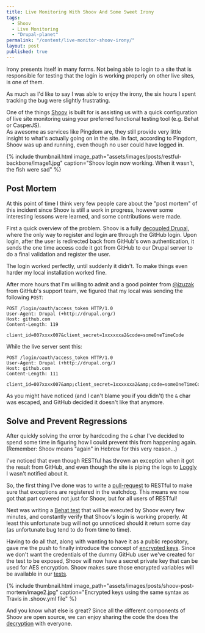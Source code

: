 ```yaml
---
title: Live Monitoring With Shoov And Some Sweet Irony
tags:
  - Shoov
  - Live Monitoring
  - "Drupal-planet"
permalink: "/content/live-monitor-shoov-irony/"
layout: post
published: true
---
```





Irony presents itself in many forms. Not being able to login to a site that is responsible for testing that the login is working properly on other live sites, is one of them.

As much as I'd like to say I was able to enjoy the irony, the six hours I spent tracking the bug were slightly frustrating.

One of the things [Shoov](http://shoov.io/) is built for is assisting us with a quick configuration of live site monitoring using your preferred functional testing tool (e.g. Behat or CasperJS).  
As awesome as services like Pingdom are, they still provide very little insight to what's actually going on in the site. In fact, according to Pingdom, Shoov was up and running, even though no user could have logged in.

{% include thumbnail.html image_path="assets/images/posts/restful-backbone/image1.jpg" caption="Shoov login now working. When it wasn't, the fish were sad" %}

## Post Mortem

At this point of time I think very few people care about the "post mortem" of this incident since Shoov is still a work in progress, however some interesting lessons were learned, and some contributions were made.

<!-- more -->

First a quick overview of the problem. Shoov is a fully [decoupled Drupal](https://events.drupal.org/losangeles2015/sessions/decoupled-drupal-when-why-and-how), where the only way to register and login are through the GitHub login. Upon login, after the user is redirected back from GitHub's own authentication, it sends the one time access code it got from GitHub to our Drupal server to do a final validation and register the user.

The login worked perfectly, until suddenly it didn't. To make things even harder my local installation worked fine.

After more hours that I'm willing to admit and a good pointer from [@izuzak](https://twitter.com/izuzak) from GitHub's support team, we figured that my local was sending the following `POST`:

```
POST /login/oauth/access_token HTTP/1.0
User-Agent: Drupal (+http://drupal.org/)
Host: github.com
Content-Length: 119

client_id=007xxxx007&client_secret=1xxxxxxa2&code=someOneTimeCode
```

While the live server sent this:

```
POST /login/oauth/access_token HTTP/1.0
User-Agent: Drupal (+http://drupal.org/)
Host: github.com
Content-Length: 111

client_id=007xxxx007&amp;client_secret=1xxxxxxa2&amp;code=someOneTimeCode
```

As you might have noticed (and I can't blame you if you didn't) the `&` char was escaped, and GitHub decided it doesn't like that anymore.

## Solve and Prevent Regressions

After quickly solving the error by hardcoding the `&` char I've decided to spend some time in figuring how I could prevent this from happening again. (Remember: Shoov means "again" in Hebrew for this very reason...)

I've noticed that even though RESTful has thrown an exception when it got the result from GitHub, and even though the site is piping the logs to [Loggly](https://www.gizra.com/content/logs-easy-way/) I wasn't notified about it.

So, the first thing I've done was to write a [pull-request](https://github.com/RESTful-Drupal/restful/pull/522/files) to RESTful to make sure that exceptions are registered in the watchdog. This means we now got that part covered not just for Shoov, but for all users of RESTful!

Next was writing a [Behat test](https://github.com/amitaibu/shoov-behat/blob/master/behat/features/github_login.feature) that will be executed by Shoov every few minutes, and constantly verify that Shoov's login is working properly. At least this unfortunate bug will not go unnoticed should it return some day (as unfortunate bug tend to do from time to time).

Having to do all that, along with wanting to have it as a public repository, gave me the push to finally introduce the concept of [encrypted keys](https://github.com/amitaibu/shoov-behat/blob/master/.shoov.yml#L1-L6). Since we don't want the credentials of the dummy GitHub user we've created for the test to be exposed, Shoov will now have a secret private key that can be used for AES encryption. Shoov makes sure those encrypted variables will be available in our [tests](https://github.com/amitaibu/shoov-behat/blob/master/behat/features/bootstrap/FeatureContext.php#L44-L49).

{% include thumbnail.html image_path="assets/images/posts/shoov-post-mortem/image2.jpg" caption="Encrypted keys using the same syntax as Travis in .shoov.yml file" %}

And you know what else is great? Since all the different components of Shoov are open source, we can enjoy sharing the code the does the [decryption](https://github.com/shoov/php-ci/blob/33f9ea4292005e7898f192cb3d1250d681acaf7e/export-vars.js) with everyone.
